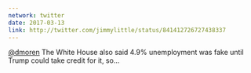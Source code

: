 ```yaml
---
network: twitter
date: 2017-03-13
link: http://twitter.com/jimmylittle/status/841412726727438337
---
```


<a href="https://twitter.com/dmoren">@dmoren</a> The White House also said 4.9% unemployment was fake until Trump could take credit for it, so...